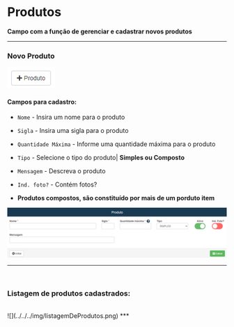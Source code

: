 # Produtos
**Campo com a função de gerenciar e cadastrar novos produtos**
***

### Novo Produto

![](../../../img/novoProduto.png)

#### **Campos para cadastro**:

* `Nome` - Insira um nome para o produto
* `Sigla` - Insira uma sigla para o produto
* `Quantidade Máxima` - Informe uma quantidade máxima para o produto
* `Tipo` - Selecione o tipo do produto| **Simples ou Composto**
* `Mensagem` - Descreva o produto
* `Ind. foto?` - Contém fotos?

* **Produtos compostos, são constituído por mais de um porduto item**

![](../../../img/cadastroProduto2.png)
***
<br>

### **Listagem de produtos cadastrados:**
<br>
![](../../../img/listagemDeProdutos.png)
***